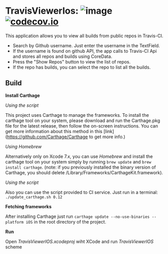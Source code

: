 # TravisViewerIos: ![image](https://travis-ci.org/xilosada/TravisViewerIOS.svg?branch=master) [![codecov.io](https://codecov.io/github/xilosada/TravisViewerIOS/coverage.svg?branch=master)](https://codecov.io/github/xilosada/TravisViewerIOS?branch=master)

This application allows you to view all builds from public repos in Travis-CI.

* Search by Github username. Just enter the username in the TextField.
* If the username is found on github API, the app calls to Travis-CI Api and stores all repos and builds using CoreData.
* Press the "Show Repos" button to view the list of repos.
* If the repo has builds, you can select the repo to list all the builds.

## Build

**Install Carthage**

*Using the script*

This project uses Carthage to manage the frameworks. To install the carthage tool on your system, please download and run the Carthage.pkg file for the latest release, then follow the on-screen instructions.
You can get more information about this method in this [link](https://github.com/Carthage/Carthage to get more info.)

*Using Homebrew*

Alternatively only on Xcode 7.x, you can use *Homebrew* and install the carthage tool on your system simply by running `brew update` and `brew install carthage`. (note: if you previously installed the binary version of Carthage, you should delete /Library/Frameworks/CarthageKit.framework).

*Using the script*

Also you can use the script provided to CI service. Just run in a terminal:
`./update_carthage.sh 0.12`

**Fetching frameworks**

After installing Carthage just run `carthage update --no-use-binaries --platform iOS` in the root directory of the project.

**Run**

Open *TravisViewerIOS.xcodeproj* wiht XCode and run *TravisViewerIOS* scheme
